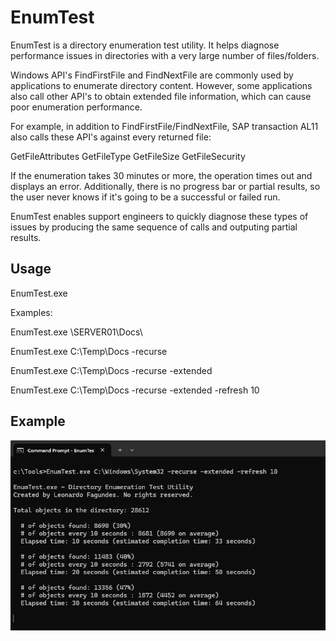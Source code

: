 # EnumTest

EnumTest is a directory enumeration test utility. It helps diagnose performance issues in directories with a very large number of files/folders.

Windows API's FindFirstFile and FindNextFile are commonly used by applications to enumerate directory content. However, some applications also call other API's to obtain extended file information, which can cause poor enumeration performance.

For example, in addition to FindFirstFile/FindNextFile, SAP transaction AL11 also calls these API's against every returned file:

GetFileAttributes
GetFileType
GetFileSize
GetFileSecurity

If the enumeration takes 30 minutes or more, the operation times out and displays an error. Additionally, there is no progress bar or partial results, so the user never knows if it's going to be a successful or failed run.

EnumTest enables support engineers to quickly diagnose these types of issues by producing the same sequence of calls and outputing partial results.

## Usage

EnumTest.exe <path> <options>

Examples:

EnumTest.exe \\SERVER01\Docs\

EnumTest.exe C:\Temp\Docs -recurse

EnumTest.exe C:\Temp\Docs -recurse -extended

EnumTest.exe C:\Temp\Docs -recurse -extended -refresh 10


## Example

![Alt text](screenshot1.png?raw=true "Image1")



